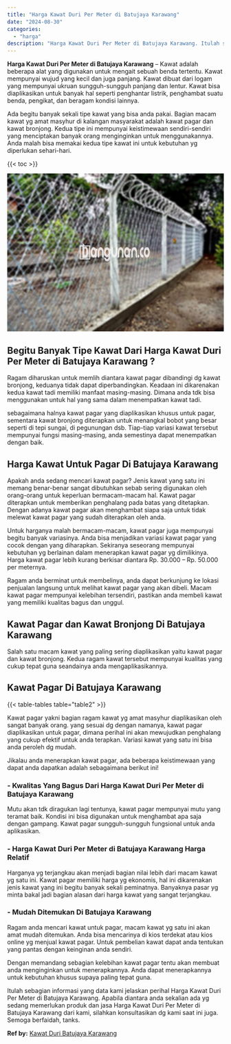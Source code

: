 ```yaml
---
title: "Harga Kawat Duri Per Meter di Batujaya Karawang"
date: "2024-08-30"
categories: 
  - "harga"
description: "Harga Kawat Duri Per Meter di Batujaya Karawang. Itulah sebagian informasi yang data kami jelaskan perihal Harga Kawat Duri Per Meter di Batujaya Karawang. A..."
---
```


**Harga Kawat Duri Per Meter di Batujaya Karawang** – Kawat adalah beberapa alat yang digunakan untuk mengait sebuah benda tertentu. Kawat mempunyai wujud yang kecil dan juga panjang. Kawat dibuat dari logam yang mempunyai ukruan sungguh-sungguh panjang dan lentur. Kawat bisa diaplikasikan untuk banyak hal seperti penghantar listrik, penghambat suatu benda, pengikat, dan beragam kondisi lainnya.

Ada begitu banyak sekali tipe kawat yang bisa anda pakai. Bagian macam kawat yg amat masyhur di kalangan masyarakat adalah kawat pagar dan kawat bronjong. Kedua tipe ini mempunyai keistimewaan sendiri-sendiri yang menciptakan banyak orang menginginkan untuk menggunakannya. Anda malah bisa memakai kedua tipe kawat ini untuk kebutuhan yg diperlukan sehari-hari.

{{< toc >}}

![Harga Kawat Duri Per Meter di Batujaya Karawang](/images/jual-kawat-murah33.png)

## Begitu Banyak Tipe Kawat Dari Harga Kawat Duri Per Meter di Batujaya Karawang ?

Ragam diharuskan untuk memlih diantara kawat pagar dibandingi dg kawat bronjong, keduanya tidak dapat diperbandingkan. Keadaan ini dikarenakan kedua kawat tadi memiliki manfaat masing-masing. Dimana anda tdk bisa menggunakan untuk hal yang sama dalam menempatkan kawat tadi.

sebagaimana halnya kawat pagar yang diaplikasikan khusus untuk pagar, sementara kawat bronjong diterapkan untuk menangkal bobot yang besar seperti di tepi sungai, di pegunungan dsb. Tiap-tiap variasi kawat tersebut mempunyai fungsi masing-masing, anda semestinya dapat menempatkan dengan baik.

## Harga Kawat Untuk Pagar Di Batujaya Karawang

Apakah anda sedang mencari kawat pagar? Jenis kawat yang satu ini memang benar-benar sangat dibutuhkan sebab sering digunakan oleh orang-orang untuk keperluan bermacam-macam hal. Kawat pagar diterapkan untuk memberikan penghalang pada batas yang ditetapkan. Dengan adanya kawat pagar akan menghambat siapa saja untuk tidak melewat kawat pagar yang sudah diterapkan oleh anda.

Untuk harganya malah bermacam-macam, kawat pagar juga mempunyai begitu banyak variasinya. Anda bisa menjadikan variasi kawat pagar yang cocok dengan yang diharapkan. Sekiranya seseorang mempunyai kebutuhan yg berlainan dalam menerapkan kawat pagar yg dimilikinya. Harga kawat pagar lebih kurang berkisar diantara Rp. 30.000 – Rp. 50.000 per meternya.

Ragam anda berminat untuk membelinya, anda dapat berkunjung ke lokasi penjualan langsung untuk melihat kawat pagar yang akan dibeli. Macam kawat pagar mempunyai kelebihan tersendiri, pastikan anda membeli kawat yang memiliki kualitas bagus dan unggul.

## Kawat Pagar dan Kawat Bronjong Di Batujaya Karawang

Salah satu macam kawat yang paling sering diaplikasikan yaitu kawat pagar dan kawat bronjong. Kedua ragam kawat tersebut mempunyai kualitas yang cukup tepat guna seandainya anda mengaplikasikannya.

## Kawat Pagar Di Batujaya Karawang

{{< table-tables table="table2" >}}

Kawat pagar yakni bagian ragam kawat yg amat masyhur diaplikasikan oleh sangat banyak orang. yang sesuai dg dengan namanya, kawat pagar diaplikasikan untuk pagar, dimana perihal ini akan mewujudkan penghalang yang cukup efektif untuk anda terapkan. Variasi kawat yang satu ini bisa anda peroleh dg mudah.

Jikalau anda menerapkan kawat pagar, ada beberapa keistimewaan yang dapat anda dapatkan adalah sebagaimana berikut ini!

### \- Kwalitas Yang Bagus Dari Harga Kawat Duri Per Meter di Batujaya Karawang

Mutu akan tdk diragukan lagi tentunya, kawat pagar mempunyai mutu yang teramat baik. Kondisi ini bisa digunakan untuk menghambat apa saja dengan gampang. Kawat pagar sungguh-sungguh fungsional untuk anda aplikasikan.

### \- Harga Kawat Duri Per Meter di Batujaya Karawang Harga Relatif

Harganya yg terjangkau akan menjadi bagian nilai lebih dari macam kawat yg satu ini. Kawat pagar memiliki harga yg ekonomis, hal ini dikarenakan jenis kawat yang ini begitu banyak sekali peminatnya. Banyaknya pasar yg minta bakal jadi bagian alasan dari harga kawat yang sangat terjangkau.

### \- Mudah Ditemukan Di Batujaya Karawang

Ragam anda mencari kawat untuk pagar, macam kawat yg satu ini akan amat mudah ditemukan. Anda bisa mencarinya di kios terdekat atau kios online yg menjual kawat pagar. Untuk pembelian kawat dapat anda tentukan yang pantas dengan keinginan anda sendiri.

Dengan memandang sebagian kelebihan kawat pagar tentu akan membuat anda menginginkan untuk menerapkannya. Anda dapat menerapkannya untuk kebutuhan khusus supaya paling tepat guna.

Itulah sebagian informasi yang data kami jelaskan perihal Harga Kawat Duri Per Meter di Batujaya Karawang. Apabila diantara anda sekalian ada yg sedang memerlukan produk dan jasa Harga Kawat Duri Per Meter di Batujaya Karawang dari kami, silahkan konsultasikan dg kami saat ini juga. Semoga berfaidah, tanks.

**Ref by:** [Kawat Duri Batujaya Karawang](https://id.wikipedia.org/wiki/Kawat)
